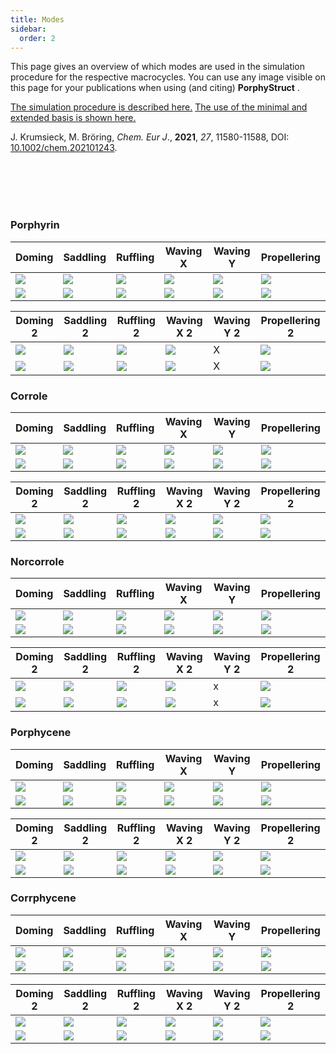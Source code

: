 ```yaml
---
title: Modes
sidebar:
  order: 2
---
```

This page gives an overview of which modes are used in the simulation procedure for the respective macrocycles. You can use any image visible on this page for your publications when using (and citing) **PorphyStruct** .

[The simulation procedure is described here.](/docs/simulation-method) [The use of the minimal and extended basis is shown here.](/docs/minimal-and-extended-basis)

J. Krumsieck, M. Bröring, *Chem. Eur J*., **2021**, *27*, 11580-11588, DOI: [10.1002/chem.202101243](https://doi.org/10.1002/chem.202101243).

<br/><br/><br/><br/>

### Porphyrin

| Doming                         | Saddling                         | Ruffling                         | Waving X                        | Waving Y                        | Propellering                         |
| ------------------------------ | -------------------------------- | -------------------------------- | ------------------------------- | ------------------------------- | ------------------------------------ |
| ![](/modes/P/dom.jpg)          | ![](/modes/P/sad.jpg)            | ![](/modes/P/ruf.jpg)            | ![](/modes/P/wavx.jpg)          | ![](/modes/P/wavy.jpg)          | ![](/modes/P/pro.jpg)                |
| ![](/modes/P/Doming_graph.svg) | ![](/modes/P/Saddling_graph.svg) | ![](/modes/P/Ruffling_graph.svg) | ![](/modes/P/WavingX_graph.svg) | ![](/modes/P/WavingY_graph.svg) | ![](/modes/P/Propellering_graph.svg) |

| Doming 2                        | Saddling 2                        | Ruffling 2                        | Waving X 2                       | Waving Y 2 | Propellering 2                        |
| ------------------------------- | --------------------------------- | --------------------------------- | -------------------------------- | ---------- | ------------------------------------- |
| ![](/modes/P/dom2.jpg)          | ![](/modes/P/sad2.jpg)            | ![](/modes/P/ruf2.jpg)            | ![](/modes/P/wavx2.jpg)          | X          | ![](/modes/P/pro2.jpg)                |
| ![](/modes/P/Doming2_graph.svg) | ![](/modes/P/Saddling2_graph.svg) | ![](/modes/P/Ruffling2_graph.svg) | ![](/modes/P/WavingX2_graph.svg) | X          | ![](/modes/P/Propellering2_graph.svg) |

### Corrole

| Doming                         | Saddling                         | Ruffling                         | Waving X                        | Waving Y                        | Propellering                         |
| ------------------------------ | -------------------------------- | -------------------------------- | ------------------------------- | ------------------------------- | ------------------------------------ |
| ![](/modes/C/dom.jpg)          | ![](/modes/C/sad.jpg)            | ![](/modes/C/ruf.jpg)            | ![](/modes/C/wavx.jpg)          | ![](/modes/C/wavy.jpg)          | ![](/modes/C/pro.jpg)                |
| ![](/modes/C/Doming_graph.svg) | ![](/modes/C/Saddling_graph.svg) | ![](/modes/C/Ruffling_graph.svg) | ![](/modes/C/WavingX_graph.svg) | ![](/modes/C/WavingY_graph.svg) | ![](/modes/C/Propellering_graph.svg) |

| Doming 2                        | Saddling 2                        | Ruffling 2                        | Waving X 2                       | Waving Y 2                       | Propellering 2                        |
| ------------------------------- | --------------------------------- | --------------------------------- | -------------------------------- | -------------------------------- | ------------------------------------- |
| ![](/modes/C/dom2.jpg)          | ![](/modes/C/sad2.jpg)            | ![](/modes/C/ruf2.jpg)            | ![](/modes/C/wavx2.jpg)          | ![](/modes/C/wavy2.jpg)          | ![](/modes/C/pro2.jpg)                |
| ![](/modes/C/Doming2_graph.svg) | ![](/modes/C/Saddling2_graph.svg) | ![](/modes/C/Ruffling2_graph.svg) | ![](/modes/C/WavingX2_graph.svg) | ![](/modes/C/WavingY2_graph.svg) | ![](/modes/C/Propellering2_graph.svg) |

### Norcorrole

| Doming                          | Saddling                          | Ruffling                          | Waving X                         | Waving Y                         | Propellering                          |
| ------------------------------- | --------------------------------- | --------------------------------- | -------------------------------- | -------------------------------- | ------------------------------------- |
| ![](/modes/Nc/dom.jpg)          | ![](/modes/Nc/sad.jpg)            | ![](/modes/Nc/ruf.jpg)            | ![](/modes/Nc/wavx.jpg)          | ![](/modes/Nc/wavy.jpg)          | ![](/modes/Nc/pro.jpg)                |
| ![](/modes/Nc/Doming_graph.svg) | ![](/modes/Nc/Saddling_graph.svg) | ![](/modes/Nc/Ruffling_graph.svg) | ![](/modes/Nc/WavingX_graph.svg) | ![](/modes/Nc/WavingY_graph.svg) | ![](/modes/Nc/Propellering_graph.svg) |

| Doming 2                         | Saddling 2                         | Ruffling 2                         | Waving X 2                        | Waving Y 2 | Propellering 2                         |
| -------------------------------- | ---------------------------------- | ---------------------------------- | --------------------------------- | ---------- | -------------------------------------- |
| ![](/modes/Nc/dom2.jpg)          | ![](/modes/Nc/sad2.jpg)            | ![](/modes/Nc/ruf2.jpg)            | ![](/modes/Nc/wavx2.jpg)          | x          | ![](/modes/Nc/pro2.jpg)                |
| ![](/modes/Nc/Doming2_graph.svg) | ![](/modes/Nc/Saddling2_graph.svg) | ![](/modes/Nc/Ruffling2_graph.svg) | ![](/modes/Nc/WavingX2_graph.svg) | x          | ![](/modes/Nc/Propellering2_graph.svg) |

### Porphycene

| Doming                          | Saddling                          | Ruffling                          | Waving X                         | Waving Y                         | Propellering                          |
| ------------------------------- | --------------------------------- | --------------------------------- | -------------------------------- | -------------------------------- | ------------------------------------- |
| ![](/modes/Pc/dom.jpg)          | ![](/modes/Pc/sad.jpg)            | ![](/modes/Pc/ruf.jpg)            | ![](/modes/Pc/wavx.jpg)          | ![](/modes/Pc/wavy.jpg)          | ![](/modes/Pc/pro.jpg)                |
| ![](/modes/Pc/Doming_graph.svg) | ![](/modes/Pc/Saddling_graph.svg) | ![](/modes/Pc/Ruffling_graph.svg) | ![](/modes/Pc/WavingX_graph.svg) | ![](/modes/Pc/WavingY_graph.svg) | ![](/modes/Pc/Propellering_graph.svg) |

| Doming 2                         | Saddling 2                         | Ruffling 2                         | Waving X 2                        | Waving Y 2                        | Propellering 2                         |
| -------------------------------- | ---------------------------------- | ---------------------------------- | --------------------------------- | --------------------------------- | -------------------------------------- |
| ![](/modes/Pc/dom2.jpg)          | ![](/modes/Pc/sad2.jpg)            | ![](/modes/Pc/ruf2.jpg)            | ![](/modes/Pc/wavx2.jpg)          | ![](/modes/Pc/wavy2.jpg)          | ![](/modes/Pc/pro2.jpg)                |
| ![](/modes/Pc/Doming2_graph.svg) | ![](/modes/Pc/Saddling2_graph.svg) | ![](/modes/Pc/Ruffling2_graph.svg) | ![](/modes/Pc/WavingX2_graph.svg) | ![](/modes/Pc/WavingY2_graph.svg) | ![](/modes/Pc/Propellering2_graph.svg) |

### Corrphycene

| Doming                          | Saddling                          | Ruffling                          | Waving X                         | Waving Y                         | Propellering                          |
| ------------------------------- | --------------------------------- | --------------------------------- | -------------------------------- | -------------------------------- | ------------------------------------- |
| ![](/modes/Cn/dom.jpg)          | ![](/modes/Cn/sad.jpg)            | ![](/modes/Cn/ruf.jpg)            | ![](/modes/Cn/wavx.jpg)          | ![](/modes/Cn/wavy.jpg)          | ![](/modes/Cn/pro.jpg)                |
| ![](/modes/Cn/Doming_graph.svg) | ![](/modes/Cn/Saddling_graph.svg) | ![](/modes/Cn/Ruffling_graph.svg) | ![](/modes/Cn/WavingX_graph.svg) | ![](/modes/Cn/WavingY_graph.svg) | ![](/modes/Cn/Propellering_graph.svg) |

| Doming 2                         | Saddling 2                         | Ruffling 2                         | Waving X 2                        | Waving Y 2                        | Propellering 2                         |
| -------------------------------- | ---------------------------------- | ---------------------------------- | --------------------------------- | --------------------------------- | -------------------------------------- |
| ![](/modes/Cn/dom2.jpg)          | ![](/modes/Cn/sad2.jpg)            | ![](/modes/Cn/ruf2.jpg)            | ![](/modes/Cn/wavx2.jpg)          | ![](/modes/Cn/wavy2.jpg)          | ![](/modes/Cn/pro2.jpg)                |
| ![](/modes/Cn/Doming2_graph.svg) | ![](/modes/Cn/Saddling2_graph.svg) | ![](/modes/Cn/Ruffling2_graph.svg) | ![](/modes/Cn/WavingX2_graph.svg) | ![](/modes/Cn/WavingY2_graph.svg) | ![](/modes/Cn/Propellering2_graph.svg) |